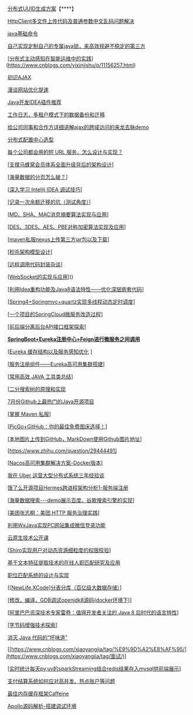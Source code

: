 ​				[分布式UUID生成方案](https://www.cnblogs.com/jajian/p/11101213.html)【****】

​				[HttpClient多文件上传代码及普通参数中文乱码问题解决](https://www.cnblogs.com/ibigboy/p/11216786.html)

​				[java基础命令](https://www.cnblogs.com/kongzhongqijing/tag/jvm/)

​				[自己实现定制自己的专属java锁，来高效规避不稳定的第三方](https://www.cnblogs.com/chengxiansheng/p/11185126.html)

​				[[分布式主动感知在智能运维中的实践](https://www.cnblogs.com/yixinjishu/p/11156257.html)](https://www.cnblogs.com/yixinjishu/p/11156257.html)

​				[初识AJAX](https://www.cnblogs.com/wudidamowang666/p/11190630.html)

​				[漫谈网站优化提速](https://www.cnblogs.com/babycomeon/p/11173611.html)

​				[Java开发IDEA插件推荐](https://www.cnblogs.com/xiaohuiduan/p/11204565.html)

​				[工作日志，多租户模式下的数据备份和迁移](https://www.cnblogs.com/itdragon/p/11156954.html)

​				[给公司同事和合作方详细讲解ajax的跨域访问的来龙去脉demo](https://github.com/xwjie/AjaxDemo)

​				[分布式配置中心选型](https://www.cnblogs.com/xiaodf/p/11214775.html)

​				[每个公司都会用的短 URL 服务，怎么设计与实现？](https://mp.weixin.qq.com/s?__biz=MzUxOTc4NjEyMw==&mid=2247484598&idx=1&sn=20cdbb9d295e1df1afa029cbfca6be91&chksm=f9f51f52ce8296445d183fb316e6a1d942c28b7e52640d45858684a038dc1241976c1eb83c9b&mpshare=1&scene=23&srcid=&sharer_sharetime=1563882221629&sharer_shareid=d812adcc01829f0f7f8fb06aea118511#rd)

​				[[支撑马蜂窝会员体系全面升级背后的架构设计](https://www.cnblogs.com/mfwtech/p/11250345.html)]

​				[[海量数据的分页怎么破？](https://www.cnblogs.com/littleatp/p/11252782.html)]

​				[[深入学习 Intellij IDEA 调试技巧](https://www.cnblogs.com/goodAndyxublog/p/11278975.html)]

​				[[记录一次余额迁移的坑（测试角度）](https://www.cnblogs.com/Slowfish/p/11279370.html)]

​				[[MD、SHA、MAC消息摘要算法实现与应用](https://www.cnblogs.com/yueshutong/p/11275420.html)]

​				[[DES、3DES、AES、PBE对称加密算法实现及应用](https://www.cnblogs.com/yueshutong/p/11282706.html)]

​				[[maven私服nexus上传第三方jar包以及下载](https://www.cnblogs.com/chywx/p/11227151.html)]

​				[[秒杀架构模型设计](https://www.cnblogs.com/wyq178/p/11261711.html)]

​				[[远程调用代码封装杂谈](https://www.cnblogs.com/wuyuegb2312/p/11263014.html)]

​				[[WebSocket的实现与应用](https://www.cnblogs.com/Tiancheng-Duan/p/11288593.html)]()

​				[[利用Idea重构功能及Java8语法特性——优化深层嵌套代码](https://www.cnblogs.com/Java-no-1/p/11305245.html)]				

​				[[Spring4+Springmvc+quartz实现多线程动态定时调度](https://www.cnblogs.com/alterem/p/11301235.html)]

​				[[一个项目的SpringCloud微服务改造过程](https://www.cnblogs.com/yixinjishu/p/11307121.html)]

​				[[前后端分离后台API接口框架探索](https://www.cnblogs.com/lihaoyang/p/11334925.html)]

​				[**SpringBoot+Eureka注册中心+Feign进行微服务之间调用**](https://blog.csdn.net/weixin_43928997/article/details/90668007?utm_source=app)

​				[[Eureka 缓存结构以及服务感知优化](https://www.cnblogs.com/xmzJava/p/11359636.html) ]

​				[[服务注册组件——Eureka高可用集群搭建](https://www.cnblogs.com/noneplus/p/11374883.html)]

​				[[常用高效 JAVA 工具类总结](https://www.cnblogs.com/midoujava/p/11391926.html)]

​				[[二分搜索树的原理和实现](https://www.cnblogs.com/hello-shf/p/11342907.html)

​				[7月份Github上最热门的Java开源项目](https://blog.csdn.net/hollis_chuang/article/details/99264025?utm_source=app)

​				[[掌握 Maven 私服](https://www.cnblogs.com/one12138/p/11426451.html)]

​				[[PicGo+GitHub：你的最佳免费图床选择！](https://www.cnblogs.com/shwee/p/11421336.html)]

​				[[本地图片上传到GitHub，MarkDown使用Github图片地址](https://www.cnblogs.com/ghm-777/p/11433425.html)]

​				[https://www.zhihu.com/question/29444491]

​				[[Nacos高可用集群解决方案-Docker版本](https://www.cnblogs.com/hellxz/p/nacos-cluster-docker.html)]

​				[我在 Uber 运营大型分布式系统三年经验谈](https://mp.weixin.qq.com/s?__biz=MjM5MDE0Mjc4MA==&mid=2651019223&idx=2&sn=70b642d876dd987bf673b6f5c5d4b813&chksm=bdbeaf848ac92692e1666ebce4425e97c45de826835e3da68ede1a16a5cee5433fb60b4bc784&mpshare=1&scene=23&srcid=&sharer_sharetime=1567593002325&sharer_shareid=d812adcc01829f0f7f8fb06aea118511#rd)

​				[饿了么开源项目Hermes跨进程架构分析1-服务端注册](https://blog.csdn.net/hongxue8888/article/details/94616643)

​				[[海量数据搜索---demo展示百度、谷歌搜索引擎的实现](https://www.cnblogs.com/yixinjishu/p/11465613.html)]

​				[[美团张志桐：美团 HTTP 服务治理实践](https://www.cnblogs.com/upyun/p/11465689.html)]

​				[利用WxJava实现PC网站集成微信登录功能](https://mp.weixin.qq.com/s/Qfmt87EfoeIN-XrqTSikig)

​				[云原生技术公开课](https://gitchat.csdn.net/column/5d68b823de93ed72d6eca1bc)

​				[[Shiro实现用户对动态资源细粒度的权限校验](https://www.cnblogs.com/felixwu0525/p/11482419.html)]

​				[基于文本特征提取技术的在线人职匹配研究及应用](http://cdmd.cnki.com.cn/Article/CDMD-10614-1017078217.htm)

​				[职位匹配系统的设计与实现](http://cdmd.cnki.com.cn/Article/CDMD-10269-1011130636.htm)

​				[[[NewLife.XCode\]分表分库（百亿级大数据存储）](https://www.cnblogs.com/nnhy/p/xcode_division.html)]

​				[[修改，编译，GDB调试openjdk8源码(docker环境下)](https://www.cnblogs.com/bolingcavalry/p/11495456.html)]

​				[[阿里巴巴资深技术专家雷卷：值得开发者关注的 Java 8 后时代的语言特性](https://www.cnblogs.com/alisystemsoftware/p/11499007.html)]

​				[[字节码增强技术探索](https://www.cnblogs.com/meituantech/p/11497262.html)]

​				[消灭 Java 代码的“坏味道”](https://yq.aliyun.com/articles/718160?utm_content=g_1000076249)

​				[[https://www.cnblogs.com/xiaoyangjia/tag/%E9%9D%A2%E8%AF%95/](https://www.cnblogs.com/xiaoyangjia/tag/面试/)]

​				[[实时统计每天pv,uv的sparkStreaming结合redis结果存入mysql供前端展示](https://www.cnblogs.com/data-magnifier/p/11516156.html)]

​				[支付结算系统如何应对高并发、热点账户等问题](https://www.cnblogs.com/yixinjishu/p/11526167.html)

​				[最佳内存缓存框架Caffeine](https://www.cnblogs.com/cjsblog/p/11517761.html)

​				[Apollo源码解析-搭建调试环境](https://www.cnblogs.com/wupeixuan/p/11544608.html)


​				








